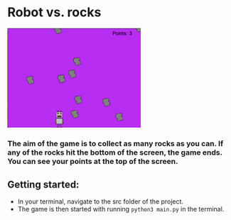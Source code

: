 # Robot vs. rocks

<img src="./src/screenshot.png" alt="running game" width="300"/>

### The aim of the game is to collect as many rocks as you can. If any of the rocks hit the bottom of the screen, the game ends. You can see your points at the top of the screen. 

## Getting started:
- In your terminal, navigate to the src folder of the project.
- The game is then started with running `python3 main.py` in the terminal. 

